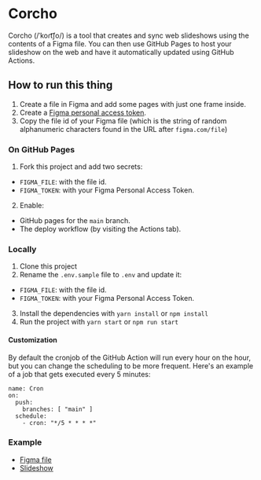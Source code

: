 # Corcho

Corcho (/ˈkoɾt͡ʃo/) is a tool that creates and sync web slideshows using the contents of a Figma file. You can then use GitHub Pages to host your slideshow on the web and have it automatically updated using GitHub Actions. 

## How to run this thing

1. Create a file in Figma and add some pages with just one frame inside.
2. Create a [Figma personal access token](https://help.figma.com/hc/en-us/articles/8085703771159-Manage-personal-access-tokens).
3. Copy the file id of your Figma file (which is the string of random alphanumeric characters found in the URL after `figma.com/file`)

### On GitHub Pages

1. Fork this project and add two secrets: 
  - `FIGMA_FILE`: with the file id.
  - `FIGMA_TOKEN`: with your Figma Personal Access Token.
2. Enable:
  - GitHub pages for the `main` branch.
  - The deploy workflow (by visiting the Actions tab).

### Locally

1. Clone this project
2. Rename the `.env.sample` file to `.env` and update it:
  - `FIGMA_FILE`: with the file id.
  - `FIGMA_TOKEN`: with your Figma Personal Access Token.
3. Install the dependencies with `yarn install` or `npm install`
4. Run the project with `yarn start` or `npm run start`

#### Customization

By default the cronjob of the GitHub Action will run every hour on the hour, but you can change the scheduling to be more frequent. Here's an example of a job that gets executed every 5 minutes:

```
name: Cron
on:
  push:
    branches: [ "main" ]
  schedule:
    - cron: "*/5 * * * *"      
```

### Example

- [Figma file](https://www.figma.com/file/pCi2wnm9y4HsYNANvXRiGc/Corcho)
- [Slideshow](https://javierarce.github.io/corcho)


